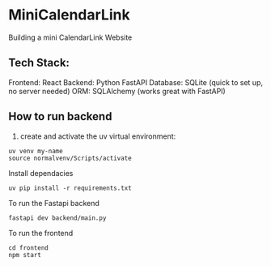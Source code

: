 # MiniCalendarLink
Building a mini CalendarLink Website

## Tech Stack:
Frontend: React
Backend: Python FastAPI
Database: SQLite (quick to set up, no server needed)
ORM: SQLAlchemy (works great with FastAPI)


## How to run backend
1. create and activate the uv virtual environment:
```
uv venv my-name
source normalvenv/Scripts/activate
```

Install dependacies
```
uv pip install -r requirements.txt
```

To run the Fastapi backend
```
fastapi dev backend/main.py
```

To run the frontend
```
cd frontend
npm start
```
